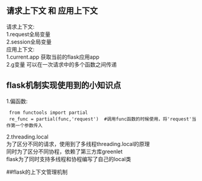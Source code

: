 ## 请求上下文 和 应用上下文
请求上下文:  
1.request全局变量    
2.session全局变量    
应用上下文:   
1.current.app 获取当前的flask应用app  
2.g变量 可以在一次请求中的多个函数之间传递  
## flask机制实现使用到的小知识点
1.偏函数:
```
 from functools import partial
 re_func = partial(func,'request')  #调用func函数的时候使用，将'request'当作第一个参数传入
```
2.threading.local  
为了区分不同的请求，使用到了多线程threading.local的原理  
同时为了区分不同协程，依赖了第三方库greenlet  
flask为了同时支持多线程和协程编写了自己的local类  

##flask的上下文管理机制

